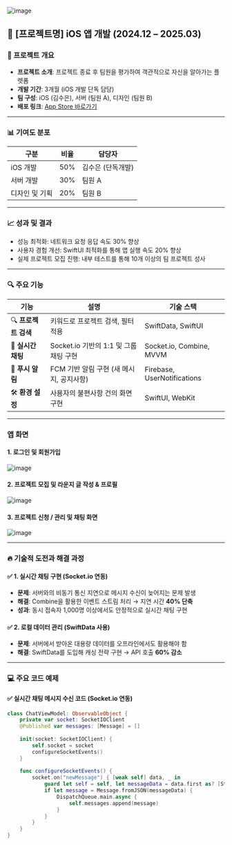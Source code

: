 ![image](https://github.com/user-attachments/assets/bbb5af5b-c16e-4f65-ae87-141e49cf9d9b)

## 📱 [프로젝트명] iOS 앱 개발 (2024.12 – 2025.03)

### 📌 프로젝트 개요
- **프로젝트 소개**: 프로젝트 종료 후 팀원을 평가하여 객관적으로 자신을 알아가는 플렛폼
- **개발 기간**: 3개월 (iOS 개발 단독 담당)  
- **팀 구성**: iOS (김수은), 서버 (팀원 A), 디자인 (팀원 B)  
- **배포 링크**: [App Store 바로가기](https://apps.apple.com](https://apps.apple.com/kr/app/curve/id6740055690)/)  

---

### 📊 기여도 분포

| **구분**          | **비율**  | **담당자**    |
|-------------------|----------|--------------|
| iOS 개발         | 50%      | 김수은 (단독개발)  |
| 서버 개발        | 30%      | 팀원 A       |
| 디자인 및 기획   | 20%      | 팀원 B       |

---

### 📈 성과 및 결과

- 성능 최적화: 네트워크 요청 응답 속도 30% 향상
- 사용자 경험 개선: SwiftUI 최적화를 통해 앱 실행 속도 20% 향상
- 실제 프로젝트 모집 진행: 내부 테스트를 통해 10개 이상의 팀 프로젝트 성사

---

### 🔍 주요 기능

| **기능**              | **설명**                                          | **기술 스택**                  |
|-----------------------|-------------------------------------------------|---------------------------------|
| 🔍 **프로젝트 검색**   | 키워드로 프로젝트 검색, 필터 적용                 | SwiftData, SwiftUI             |
| 💬 **실시간 채팅**    | Socket.io 기반의 1:1 및 그룹 채팅 구현             | Socket.io, Combine, MVVM       |
| 📱 **푸시 알림**     | FCM 기반 알림 구현 (새 메시지, 공지사항)             | Firebase, UserNotifications    |
| 🛠️ **환경 설정**     | 사용자의 불편사항 건의 화면 구현                 | SwiftUI, WebKit |

---

### 앱 화면
#### 1. 로그인 및 회원가입
![image](https://github.com/user-attachments/assets/8225a9e8-603a-4e18-8f15-e95b1f463add)
#### 2. 프로젝트 모집 및 라운지 글 작성 & 프로필
![image](https://github.com/user-attachments/assets/cf16e594-465b-400c-9e07-295ea5948afb)
#### 3. 프로젝트 신청 / 관리 및 채팅 화면
![image](https://github.com/user-attachments/assets/f48cda18-849a-4eb1-b569-2c00ae7919ff)

---

### 🔥 기술적 도전과 해결 과정

#### ✅ 1. **실시간 채팅 구현 (Socket.io 연동)**
- **문제**: 서버와의 비동기 통신 지연으로 메시지 수신이 늦어지는 문제 발생  
- **해결**: Combine을 활용한 이벤트 스트림 처리 → 지연 시간 **40% 단축**  
- **성과**: 동시 접속자 1,000명 이상에서도 안정적으로 실시간 채팅 구현  

#### ✅ 2. **로컬 데이터 관리 (SwiftData 사용)**
- **문제**: 서버에서 받아온 대용량 데이터를 오프라인에서도 활용해야 함  
- **해결**: SwiftData를 도입해 캐싱 전략 구현 → API 호출 **60% 감소**  

---


### 💻 주요 코드 예제

#### ✅ **실시간 채팅 메시지 수신 코드 (Socket.io 연동)**

```swift
class ChatViewModel: ObservableObject {
    private var socket: SocketIOClient
    @Published var messages: [Message] = []
    
    init(socket: SocketIOClient) {
        self.socket = socket
        configureSocketEvents()
    }
    
    func configureSocketEvents() {
        socket.on("newMessage") { [weak self] data, _ in
            guard let self = self, let messageData = data.first as? [String: Any] else { return }
            if let message = Message.fromJSON(messageData) {
                DispatchQueue.main.async {
                    self.messages.append(message)
                }
            }
        }
    }
}
